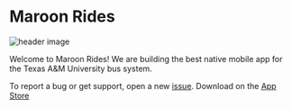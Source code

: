 # Maroon Rides

![header image](https://github.com/user-attachments/assets/a8c39877-01be-4451-950e-9f311f9187ad)

Welcome to Maroon Rides! We are building the best native mobile app for the Texas A&M University bus system.

To report a bug or get support, open a new [issue](https://github.com/Maroon-Rides/MaroonRides/issues/new).
Download on the [App Store](https://apps.apple.com/us/app/reveille-rides/id6475358068)
